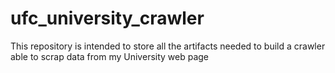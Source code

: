 # ufc_university_crawler
This repository is intended to store all the artifacts needed to build a crawler able to scrap data from my University web page
